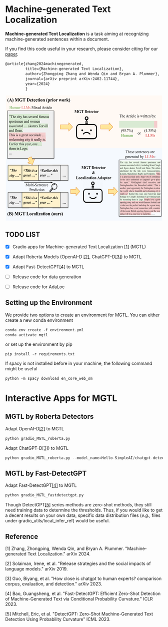 # Machine-generated Text Localization


**Machine-generated Text Localization** is a task aiming at recognizing machine-generated sentences within a document.

If you find this code useful in your research, please consider citing for our [paper](https://arxiv.org/pdf/2402.11744.pdf). 

    @article{zhang2024machinegenerated,
             title={Machine-generated Text Localization},
             author={Zhongping Zhang and Wenda Qin and Bryan A. Plummer},
             journal={arXiv preprint arXiv:2402.11744},
             year={2024}
             }

<!--<img src="figure_overview.png" alt="alt text" style="zoom:50%;" />-->

<div style="text-align: center;">
<img src="figure_overview.png" alt="alt text" width="500" height="400" >
</div>

## TODO LIST
- [x] Gradio apps for Machine-generated Text Localization [[1]](#mgtl) (MGTL)
- [x] Adapt Roberta Models (OpenAI-D [[2]](#openai_d), ChatGPT-D[[3]](#chatgpt_d)) to MGTL
- [x] Adapt Fast-DetectGPT[[4]](#fast_detectgpt) to MGTL
- [ ] Release code for data generation
- [ ] Release code for AdaLoc


## Setting up the Environment
We provide two options to create an environment for MGTL. You can either create a new conda environment
```shell
conda env create -f environment.yml
conda activate mgtl
```
or set up the environment by pip
```shell
pip install -r requirements.txt
```

If spacy is not installed before in your machine, the following command might be useful 
```shell
python -m spacy download en_core_web_sm
```

# Interactive Apps for MGTL

## MGTL by Roberta Detectors
Adapt OpenAI-D[[2]](#openai_d) to MGTL
```python
python gradio_MGTL_roberta.py
```

Adapt ChatGPT-D[[3]](#chatgpt_d)) to MGTL
```python
python gradio_MGTL_roberta.py --model_name=Hello-SimpleAI/chatgpt-detector-roberta
```

## MGTL by Fast-DetectGPT
Adapt Fast-DetectGPT[[4]](#fast_detectgpt) to MGTL
```python
python gradio_MGTL_fastdetectgpt.py
```
Though DetectGPT[[5]](#detectgpt) series methods are zero-shot methods, they still need training data to determine 
the thresholds. Thus, if you would like to get a decent results on your own data, specific data distribution 
files (*e.g.*, files under gradio_utils/local_infer_ref) would be useful.



## Reference 
<a id="mgtl">[1]</a>
Zhang, Zhongping, Wenda Qin, and Bryan A. Plummer. "Machine-generated Text Localization." arXiv 2024.

<a id="openai_d">[2]</a>
Solaiman, Irene, et al. "Release strategies and the social impacts of language models." arXiv 2019.

<a id="chatgpt_d">[3]</a>
Guo, Biyang, et al. "How close is chatgpt to human experts? comparison corpus, evaluation, and detection." arXiv 2023.

<a id="fast_detectgpt">[4]</a>
Bao, Guangsheng, et al. "Fast-DetectGPT: Efficient Zero-Shot Detection of Machine-Generated Text via Conditional Probability Curvature." ICLR 2023.

<a id="detectgpt">[5]</a>
Mitchell, Eric, et al. "DetectGPT: Zero-Shot Machine-Generated Text Detection Using Probability Curvature" ICML 2023.


